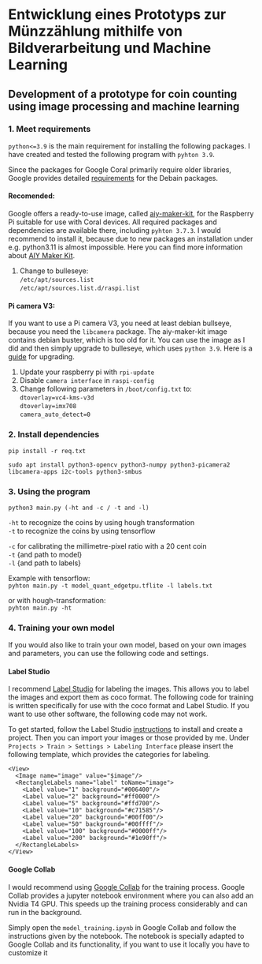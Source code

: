 # Entwicklung eines Prototyps zur Münzzählung mithilfe von Bildverarbeitung und Machine Learning
## Development of a prototype for coin counting using image processing and machine learning 

### 1. Meet requirements
`python<=3.9` is the main requirement for installing the following packages. I have created and tested the following program with `pyhton 3.9`.

Since the packages for Google Coral primarily require older libraries, Google provides detailed [requirements](https://coral.ai/software/#debian-packages) for the Debain packages.

#### Recomended:
Google offers a ready-to-use image, called [aiy-maker-kit](https://github.com/google-coral/aiy-maker-kit-tools/releases/download/v20220518/aiy-maker-kit-2022-05-18.img.xz), for the Raspberry Pi suitable for use with Coral devices. All required packages and dependencies are available there, including `pyhton 3.7.3`. I would recommend to install it, because due to new packages an installation under e.g. python3.11 is almost impossible. Here you can find more information about [AIY Maker Kit](https://aiyprojects.withgoogle.com/maker/).

1. Change to bulleseye: <br>
    `/etc/apt/sources.list`<br>
    `/etc/apt/sources.list.d/raspi.list`

#### Pi camera V3:
If you want to use a Pi camera V3, you need at least debian bullseye, because you need the `libcamera` package. The aiy-maker-kit image contains debian buster, which is too old for it. You can use the image as I did and then simply upgrade to bulleseye, which uses `python 3.9`. Here is a [guide](https://www.tomshardware.com/how-to/upgrade-raspberry-pi-os-to-bullseye-from-buster) for upgrading.

1. Update your raspberry pi with `rpi-update`
2. Disable `camera interface` in `raspi-config`
3. Change following parameters in `/boot/config.txt` to:<br>
    `dtoverlay=vc4-kms-v3d`<br>
    `dtoverlay=imx708`<br>
    `camera_auto_detect=0`<br>

### 2. Install dependencies
`pip install -r req.txt`

`sudo apt install python3-opencv python3-numpy python3-picamera2 libcamera-apps i2c-tools python3-smbus`

### 3. Using the program
`python3 main.py (-ht and -c / -t and -l)`

`-ht` to recognize the coins by using hough transformation <br>
`-t` to recognize the coins by using tensorflow<br>

`-c` for calibrating the millimetre-pixel ratio with a 20 cent coin<br>
`-t` {and path to model}<br>
`-l` {and path to labels}

Example with tensorflow:<br>`pyhton main.py -t model_quant_edgetpu.tflite -l labels.txt`

or with hough-transformation:<br>
`pyhton main.py -ht`

### 4. Training your own model
If you would also like to train your own model, based on your own images and parameters, you can use the following code and settings.

#### Label Studio
I recommend [Label Studio](https://github.com/HumanSignal/label-studiolabelstudio) for labeling the images. This allows you to label the images and export them as coco format. The following code for training is written specifically for use with the coco format and Label Studio. If you want to use other software, the following code may not work.

To get started, follow the Label Studio [instructions](https://github.com/HumanSignal/label-studio?tab=readme-ov-file#try-out-label-studio) to install and create a project. Then you can import your images or those provided by me. Under `Projects > Train > Settings > Labeling Interface` please insert the following template, which provides the categories for labeling.

```
<View>
  <Image name="image" value="$image"/>
  <RectangleLabels name="label" toName="image">
    <Label value="1" background="#006400"/>
    <Label value="2" background="#ff0000"/>
    <Label value="5" background="#ffd700"/>
    <Label value="10" background="#c71585"/>
    <Label value="20" background="#00ff00"/>
    <Label value="50" background="#00ffff"/>
    <Label value="100" background="#0000ff"/>
    <Label value="200" background="#1e90ff"/>
  </RectangleLabels>
</View>
```

#### Google Collab


I would recommend using [Google Collab](https://colab.research.google.com/) for the training process. Google Collab provides a jupyter notebook environment where you can also add an Nvidia T4 GPU. This speeds up the training process considerably and can run in the background.

Simply open the `model_training.ipynb` in Google Collab and follow the instructions given by the notebook. The notebook is specially adapted to Google Collab and its functionality, if you want to use it locally you have to customize it